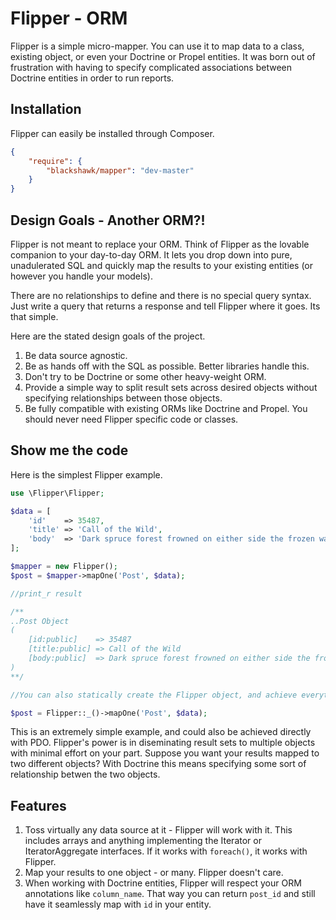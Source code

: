 Flipper - ORM
===

Flipper is a simple micro-mapper. You can use it to map data to a class, existing object, or even your Doctrine or Propel entities. It was born out of frustration with having to specify complicated associations between Doctrine entities in order to run reports.

Installation
---

Flipper can easily be installed through Composer.

```json
{
    "require": {
        "blackshawk/mapper": "dev-master"
    }
}
```

Design Goals - Another ORM?!
---
Flipper is not meant to replace your ORM. Think of Flipper as the lovable companion to your day-to-day ORM. It lets you drop down into pure, unadulerated SQL and quickly map the results to your existing entities (or however you handle your models).
  
There are no relationships to define and there is no special query syntax. Just write a query that returns a response and tell Flipper where it goes. Its that simple.

Here are the stated design goals of the project.

1. Be data source agnostic.
2. Be as hands off with the SQL as possible. Better libraries handle this.
3. Don't try to be Doctrine or some other heavy-weight ORM.
4. Provide a simple way to split result sets across desired objects without specifying relationships between those objects.
5. Be fully compatible with existing ORMs like Doctrine and Propel. You should never need Flipper specific code or classes.

Show me the code
---
Here is the simplest Flipper example.

```php
use \Flipper\Flipper;

$data = [
    'id'    => 35487,
    'title' => 'Call of the Wild',
    'body'  => 'Dark spruce forest frowned on either side the frozen waterway.'
];

$mapper = new Flipper();
$post = $mapper->mapOne('Post', $data);

//print_r result

/**
..Post Object
(
    [id:public]    => 35487
    [title:public] => Call of the Wild
    [body:public]  => Dark spruce forest frowned on either side the frozen waterway.
)
**/

//You can also statically create the Flipper object, and achieve everything with one line.

$post = Flipper::_()->mapOne('Post', $data);

```

This is an extremely simple example, and could also be achieved directly with PDO. Flipper's power is in diseminating result sets to multiple objects with minimal effort on your part. Suppose you want your results mapped to two different objects? With Doctrine this means specifying some sort of relationship betwen the two objects.

Features
---

1. Toss virtually any data source at it - Flipper will work with it. This includes arrays and anything implementing the Iterator or IteratorAggregate interfaces. If it works with ```foreach()```, it works with Flipper.
2. Map your results to one object - or many. Flipper doesn't care.
3. When working with Doctrine entities, Flipper will respect your ORM annotations like ```column_name```. That way you can return ```post_id``` and still have it seamlessly map with ```id``` in your entity.










